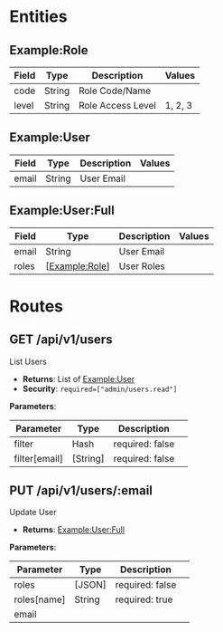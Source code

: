 # Entities

## Example:Role

| Field                | Type       | Description                    | Values     |
| -------------------- | ---------- | ------------------------------ | ---------- |
| code                 | String     | Role Code/Name                 |            |
| level                | String     | Role Access Level              | 1, 2, 3    |

## Example:User

| Field                | Type       | Description                    | Values     |
| -------------------- | ---------- | ------------------------------ | ---------- |
| email                | String     | User Email                     |            |

## Example:User:Full

| Field                | Type       | Description                    | Values     |
| -------------------- | ---------- | ------------------------------ | ---------- |
| email                | String     | User Email                     |            |
| roles                | [[Example:Role](#examplerole)] | User Roles                     |            |

# Routes

## GET /api/v1/users

List Users

- **Returns**: List of [Example:User](#exampleuser)
- **Security**: `required=["admin/users.read"]`

**Parameters**:

| Parameter            | Type       | Description                    |            |
| -------------------- | ---------- | ------------------------------ | ---------- |
| filter               | Hash       | required: false                |            |
| filter[email]        | [String]   | required: false                |            |

## PUT /api/v1/users/:email

Update User

- **Returns**: [Example:User:Full](#exampleuserfull)

**Parameters**:

| Parameter            | Type       | Description                    |            |
| -------------------- | ---------- | ------------------------------ | ---------- |
| roles                | [JSON]     | required: false                |            |
| roles[name]          | String     | required: true                 |            |
| email                |            |                                |            |

